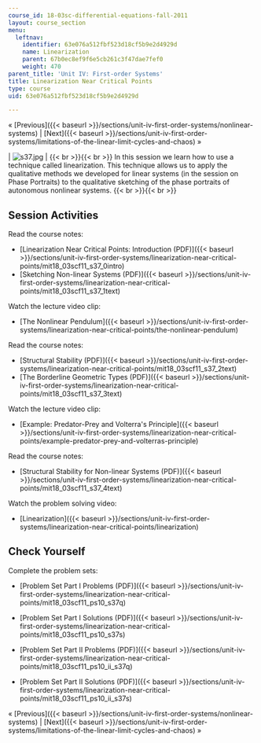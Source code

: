 ```yaml
---
course_id: 18-03sc-differential-equations-fall-2011
layout: course_section
menu:
  leftnav:
    identifier: 63e076a512fbf523d18cf5b9e2d4929d
    name: Linearization
    parent: 67b0ec8ef9f6e5cb261c3f47dae7fef0
    weight: 470
parent_title: 'Unit IV: First-order Systems'
title: Linearization Near Critical Points
type: course
uid: 63e076a512fbf523d18cf5b9e2d4929d

---
```


« [Previous]({{< baseurl >}}/sections/unit-iv-first-order-systems/nonlinear-systems) | [Next]({{< baseurl >}}/sections/unit-iv-first-order-systems/limitations-of-the-linear-limit-cycles-and-chaos) »

| ![s37.jpg](/coursemedia/18-03sc-differential-equations-fall-2011/39be5bdc29cb85cf4f4be5f314a44bfb_s37.jpg) |  {{< br >}}{{< br >}} In this session we learn how to use a technique called linearization. This technique allows us to apply the qualitative methods we developed for linear systems (in the session on Phase Portraits) to the qualitative sketching of the phase portraits of autonomous nonlinear systems. {{< br >}}{{< br >}}  

Session Activities
------------------

Read the course notes:

*   [Linearization Near Critical Points: Introduction (PDF)]({{< baseurl >}}/sections/unit-iv-first-order-systems/linearization-near-critical-points/mit18_03scf11_s37_0intro)
*   [Sketching Non-linear Systems (PDF)]({{< baseurl >}}/sections/unit-iv-first-order-systems/linearization-near-critical-points/mit18_03scf11_s37_1text)

Watch the lecture video clip:

*   [The Nonlinear Pendulum]({{< baseurl >}}/sections/unit-iv-first-order-systems/linearization-near-critical-points/the-nonlinear-pendulum)

Read the course notes:

*   [Structural Stability (PDF)]({{< baseurl >}}/sections/unit-iv-first-order-systems/linearization-near-critical-points/mit18_03scf11_s37_2text)
*   [The Borderline Geometric Types (PDF)]({{< baseurl >}}/sections/unit-iv-first-order-systems/linearization-near-critical-points/mit18_03scf11_s37_3text)

Watch the lecture video clip:

*   [Example: Predator-Prey and Volterra's Principle]({{< baseurl >}}/sections/unit-iv-first-order-systems/linearization-near-critical-points/example-predator-prey-and-volterras-principle)

Read the course notes:

*   [Structural Stability for Non-linear Systems (PDF)]({{< baseurl >}}/sections/unit-iv-first-order-systems/linearization-near-critical-points/mit18_03scf11_s37_4text)

Watch the problem solving video:

*   [Linearization]({{< baseurl >}}/sections/unit-iv-first-order-systems/linearization-near-critical-points/linearization)

Check Yourself
--------------

Complete the problem sets:

*   [Problem Set Part I Problems (PDF)]({{< baseurl >}}/sections/unit-iv-first-order-systems/linearization-near-critical-points/mit18_03scf11_ps10_s37q)
*   [Problem Set Part I Solutions (PDF)]({{< baseurl >}}/sections/unit-iv-first-order-systems/linearization-near-critical-points/mit18_03scf11_ps10_s37s)
  
*   [Problem Set Part II Problems (PDF)]({{< baseurl >}}/sections/unit-iv-first-order-systems/linearization-near-critical-points/mit18_03scf11_ps10_ii_s37q)
*   [Problem Set Part II Solutions (PDF)]({{< baseurl >}}/sections/unit-iv-first-order-systems/linearization-near-critical-points/mit18_03scf11_ps10_ii_s37s)

« [Previous]({{< baseurl >}}/sections/unit-iv-first-order-systems/nonlinear-systems) | [Next]({{< baseurl >}}/sections/unit-iv-first-order-systems/limitations-of-the-linear-limit-cycles-and-chaos) »